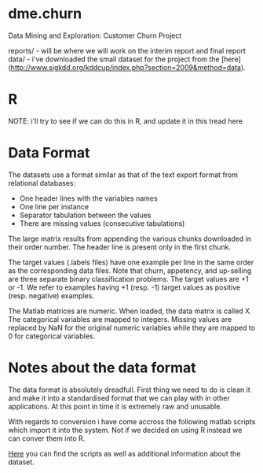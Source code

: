 dme.churn
=========

Data Mining and Exploration: Customer Churn Project

reports/ - will be where we will work on the interim report and final report
data/ 	 - i've downloaded the small dataset for the project from the [here] (http://www.sigkdd.org/kddcup/index.php?section=2009&method=data).

R
===
NOTE: i'll try to see if we can do this in R, and update it in this tread here


Data Format
===========

The datasets use a format similar as that of the text export format from relational databases:

* One header lines with the variables names
* One line per instance
* Separator tabulation between the values
* There are missing values (consecutive tabulations)

The large matrix results from appending the various chunks downloaded in their order number. The header line is present only in the first chunk.

The target values (.labels files) have one example per line in the same order as the corresponding data files. Note that churn, appetency, and up-selling are three separate binary classification problems. The target values are +1 or -1. We refer to examples having +1 (resp. -1) target values as positive (resp. negative) examples.

The Matlab matrices are numeric. When loaded, the data matrix is called X. The categorical variables are mapped to integers. Missing values are replaced by NaN for the original numeric variables while they are mapped to 0 for categorical variables.


Notes about the data format
===========================

The data format is absolutely dreadfull. First thing we need to do is clean it and make it into a standardised format that we can play with in other applications. At this point in time it is extremely raw and unusable. 

With regards to conversion i have come accross the following matlab scripts which import it into the system. Not if we decided on using R instead we can conver them into R.

[Here](http://jmlr.csail.mit.edu/proceedings/papers/v7/supplemental/JMLRWCP_V7_supplemental.html) you can find the scripts as well as additional information about the dataset.